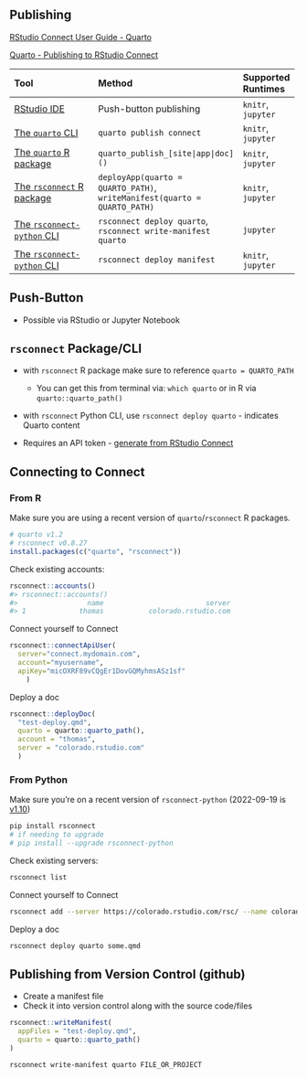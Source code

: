 
## Publishing

[RStudio Connect User Guide -
Quarto](https://docs.rstudio.com/connect/user/quarto/)

[Quarto - Publishing to RStudio
Connect](https://quarto.org/docs/publishing/rstudio-connect.html#overview)

<table style="width:99%;">
<colgroup>
<col style="width: 60%" />
<col style="width: 25%" />
<col style="width: 13%" />
</colgroup>
<thead>
<tr class="header">
<th style="text-align: left;">Tool</th>
<th style="text-align: left;">Method</th>
<th style="text-align: left;">Supported Runtimes</th>
</tr>
</thead>
<tbody>
<tr class="odd">
<td style="text-align: left;"><a
href="https://docs.rstudio.com/connect/user/publishing/#publishing-documents">RStudio
IDE</a></td>
<td style="text-align: left;">Push-button publishing</td>
<td style="text-align: left;"><code>knitr</code>,
<code>jupyter</code></td>
</tr>
<tr class="even">
<td style="text-align: left;"><a
href="https://quarto.org/docs/publishing/rstudio-connect.html">The
<code>quarto</code> CLI</a></td>
<td style="text-align: left;"><code>quarto publish connect</code></td>
<td style="text-align: left;"><code>knitr</code>,
<code>jupyter</code></td>
</tr>
<tr class="odd">
<td style="text-align: left;"><a
href="https://quarto-dev.github.io/quarto-r/">The <code>quarto</code> R
package</a></td>
<td
style="text-align: left;"><code>quarto_publish_[site|app|doc]()</code></td>
<td style="text-align: left;"><code>knitr</code>,
<code>jupyter</code></td>
</tr>
<tr class="even">
<td style="text-align: left;"><a
href="https://docs.rstudio.com/connect/user/publishing-r/#quarto">The
<code>rsconnect</code> R package</a></td>
<td
style="text-align: left;"><code>deployApp(quarto = QUARTO_PATH)</code>,<br />
<code>writeManifest(quarto = QUARTO_PATH)</code></td>
<td style="text-align: left;"><code>knitr</code>,
<code>jupyter</code></td>
</tr>
<tr class="odd">
<td style="text-align: left;"><a
href="https://docs.rstudio.com/connect/user/publishing-cli-quarto/">The
<code>rsconnect-python</code> CLI</a></td>
<td
style="text-align: left;"><code>rsconnect deploy quarto</code>,<br />
<code>rsconnect write-manifest quarto</code></td>
<td style="text-align: left;"><code>jupyter</code></td>
</tr>
<tr class="even">
<td style="text-align: left;"><a
href="https://docs.rstudio.com/connect/user/publishing-cli-manifest/">The
<code>rsconnect-python</code> CLI</a></td>
<td
style="text-align: left;"><code>rsconnect deploy manifest</code></td>
<td style="text-align: left;"><code>knitr</code>,
<code>jupyter</code></td>
</tr>
</tbody>
</table>

## Push-Button

- Possible via RStudio or Jupyter Notebook

## `rsconnect` Package/CLI

- with `rsconnect` R package make sure to reference
  `quarto = QUARTO_PATH`

  - You can get this from terminal via: `which quarto` or in R via
    `quarto::quarto_path()`

- with `rsconnect` Python CLI, use `rsconnect deploy quarto` - indicates
  Quarto content

- Requires an API token - [generate from RStudio
  Connect](https://docs.rstudio.com/connect/user/api-keys/)

## Connecting to Connect

### From R

Make sure you are using a recent version of `quarto`/`rsconnect` R
packages.

``` r
# quarto v1.2
# rsconnect v0.8.27
install.packages(c("quarto", "rsconnect"))
```

Check existing accounts:

``` r
rsconnect::accounts()
#> rsconnect::accounts()
#>                 name                         server
#> 1             thomas           colorado.rstudio.com
```

Connect yourself to Connect

``` r
rsconnect::connectApiUser(
  server="connect.mydomain.com",
  account="myusername",
  apiKey="micOXRF89vCQgEr1DovGQMyhmsASz1sf"
    )
```

Deploy a doc

``` r
rsconnect::deployDoc(
  "test-deploy.qmd", 
  quarto = quarto::quarto_path(),
  account = "thomas",
  server = "colorado.rstudio.com"
  )
```

### From Python

Make sure you’re on a recent version of `rsconnect-python` (2022-09-19
is
[v1.10](https://colorado.rstudio.com/rspm/client/#/repos/14/packages/rsconnect-python))

``` bash
pip install rsconnect
# if needing to upgrade
# pip install --upgrade rsconnect-python
```

Check existing servers:

``` bash
rsconnect list
```

Connect yourself to Connect

``` bash
rsconnect add --server https://colorado.rstudio.com/rsc/ --name colorado --api-key $CONNECT_API_KEY
```

Deploy a doc

``` bash
rsconnect deploy quarto some.qmd
```

## Publishing from Version Control (github)

- Create a manifest file
- Check it into version control along with the source code/files

``` r
rsconnect::writeManifest(
  appFiles = "test-deploy.qmd",
  quarto = quarto::quarto_path()
)
```

``` bash
rsconnect write-manifest quarto FILE_OR_PROJECT
```
